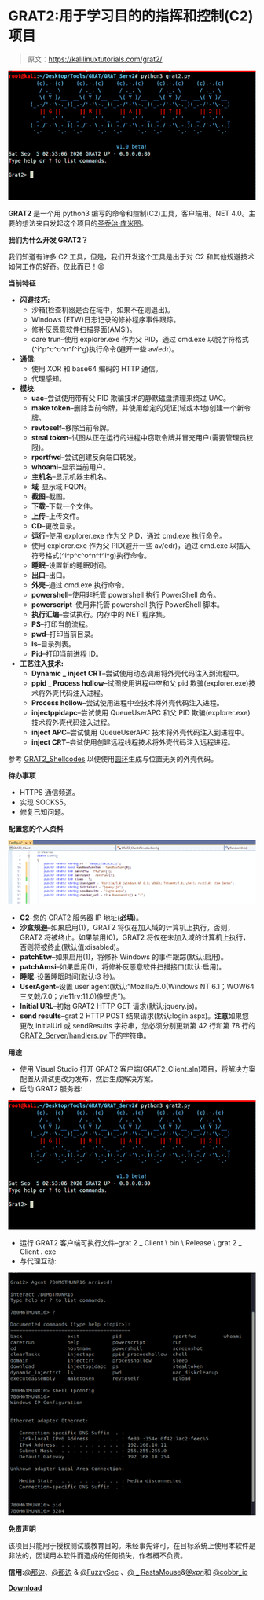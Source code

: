 # GRAT2:用于学习目的的指挥和控制(C2)项目

> 原文：<https://kalilinuxtutorials.com/grat2/>

[![GRAT2 : Command And Control (C2) Project For Learning Purpose](img//3422748c0ea781c44f8f5a50ab8eb0c0.png "GRAT2 : Command And Control (C2) Project For Learning Purpose")](https://1.bp.blogspot.com/-FAj1sSJtyPo/X2ujmJhDJXI/AAAAAAAAHoo/9luKmx-gcKs2qh5HdQDjPz71NhJfrWtyQCLcBGAsYHQ/s728/GRAT2-2%25281%2529.png)

**GRAT2** 是一个用 python3 编写的命令和控制(C2)工具，客户端用。NET 4.0。主要的想法来自发起这个项目的[圣乔治·库米图](https://www.linkedin.com/in/georgios-koumettou/)。

**我们为什么开发 GRAT2？**

我们知道有许多 C2 工具，但是，我们开发这个工具是出于对 C2 和其他规避技术如何工作的好奇。仅此而已！😉

**当前特征**

*   **闪避技巧:**
    *   沙箱(检查机器是否在域中，如果不在则退出)。
    *   Windows (ETW)日志记录的修补程序事件跟踪。
    *   修补反恶意软件扫描界面(AMSI)。
    *   care trun–使用 explorer.exe 作为父 PID，通过 cmd.exe 以脱字符格式(^i^p^c^o^n^f^i^g)执行命令(避开一些 av/edr)。
*   **通信:**
    *   使用 XOR 和 base64 编码的 HTTP 通信。
    *   代理感知。
*   **模块:**
    *   **uac**–尝试使用带有父 PID 欺骗技术的静默磁盘清理来绕过 UAC。
    *   **make token**–删除当前令牌，并使用给定的凭证(域或本地)创建一个新令牌。
    *   **revtoself**–移除当前令牌。
    *   **steal token**–试图从正在运行的进程中窃取令牌并冒充用户(需要管理员权限)。
    *   **rportfwd**–尝试创建反向端口转发。
    *   **whoami**–显示当前用户。
    *   **主机名**–显示机器主机名。
    *   **域**–显示域 FQDN。
    *   **截图**–截图。
    *   **下载**–下载一个文件。
    *   **上传**–上传文件。
    *   **CD**–更改目录。
    *   **运行**–使用 explorer.exe 作为父 PID，通过 cmd.exe 执行命令。
    *   使用 explorer.exe 作为父 PID(避开一些 av/edr)，通过 cmd.exe 以插入符号格式(^i^p^c^o^n^f^i^g)执行命令。
    *   **睡眠**–设置新的睡眠时间。
    *   **出口**–出口。
    *   **外壳**–通过 cmd.exe 执行命令。
    *   **powershell**–使用非托管 powershell 执行 PowerShell 命令。
    *   **powerscript**–使用非托管 powershell 执行 PowerShell 脚本。
    *   **执行汇编**–尝试执行。内存中的 NET 程序集。
    *   **PS**–打印当前流程。
    *   **pwd**–打印当前目录。
    *   **ls**–目录列表。
    *   **Pid**–打印当前进程 ID。
*   **工艺注入技术:**
    *   **Dynamic _ inject CRT**–尝试使用动态调用将外壳代码注入到流程中。
    *   **ppid _ Process hollow**–试图使用进程中空和父 pid 欺骗(explorer.exe)技术将外壳代码注入进程。
    *   **Process hollow**–尝试使用进程中空技术将外壳代码注入进程。
    *   **injectppidapc**–尝试使用 QueueUserAPC 和父 PID 欺骗(explorer.exe)技术将外壳代码注入进程。
    *   **inject APC**–尝试使用 QueueUserAPC 技术将外壳代码注入到进程中。
    *   **inject CRT**–尝试使用创建远程线程技术将外壳代码注入远程进程。

参考 [GRAT2_Shellcodes](https://github.com/r3nhat/GRAT2/blob/master/GRAT2_Server/GRAT2_Shellcodes) 以便使用[圆环](https://github.com/TheWover/donut)生成与位置无关的外壳代码。

**待办事项**

*   HTTPS 通信频道。
*   实现 SOCKS5。
*   修复已知问题。

**配置您的个人资料**

![](img//3af88c656532b0e1680d13c73eb1dd7c.png)

*   **C2**–您的 GRAT2 服务器 IP 地址(**必填**)。
*   **沙盒规避**–如果启用(1)，GRAT2 将仅在加入域的计算机上执行，否则，GRAT2 将被终止。如果禁用(0)，GRAT2 将仅在未加入域的计算机上执行，否则将被终止(默认值:disabled)。
*   **patchEtw**–如果启用(1)，将修补 Windows 的事件跟踪(默认:启用)。
*   **patchAmsi**–如果启用(1)，将修补反恶意软件扫描接口(默认:启用)。
*   **睡眠**–设置睡眠时间(默认:3 秒)。
*   **UserAgent**–设置 user agent(默认:“Mozilla/5.0(Windows NT 6.1；WOW64 三叉戟/7.0；yie11rv:11.0)像壁虎”)。
*   **Initial URL**–初始 GRAT2 HTTP GET 请求(默认:jquery.js)。
*   **send results**–grat 2 HTTP POST 结果请求(默认:login.aspx)。**注意**如果您更改 initialUrl 或 sendResults 字符串，您必须分别更新第 42 行和第 78 行的 [GRAT2_Server/handlers.py](https://github.com/r3nhat/GRAT2/blob/master/GRAT2_Server/handlers.py#L42) 下的字符串。

**用途**

*   使用 Visual Studio 打开 GRAT2 客户端(GRAT2_Client.sln)项目，将解决方案配置从调试更改为发布，然后生成解决方案。
*   启动 GRAT2 服务器:

![GRAT2 : Command And Control (C2) Project For Learning Purpose](img//3422748c0ea781c44f8f5a50ab8eb0c0.png "GRAT2 : Command And Control (C2) Project For Learning Purpose")

*   运行 GRAT2 客户端可执行文件–grat 2 _ Client \ bin \ Release \ grat 2 _ Client . exe
*   与代理互动:

![](img//86e6e1f73aca98724f120b3bd68f41b5.png)

**免责声明**

该项目只能用于授权测试或教育目的。未经事先许可，在目标系统上使用本软件是非法的，因误用本软件而造成的任何损失，作者概不负责。

**信用:**[@那边](https://twitter.com/TheRealWover)、[@那边](https://twitter.com/TheRealWover) & [@FuzzySec](https://twitter.com/FuzzySec) 、[@ _ RastaMouse](https://twitter.com/_RastaMouse)&[@*xpn*](https://twitter.com/_xpn_)和 [@cobbr_io](https://twitter.com/cobbr_io)

[**Download**](https://github.com/r3nhat/GRAT2)